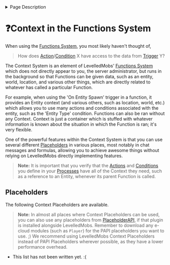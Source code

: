<details>
<summary>Page Description</summary>
This page describes what Context is in LevelledMobs' "Functions System".
</details>

# ❓Context in the Functions System

When using the [Functions System](functions.md), you most likely haven't thought of,

> How does [Action](actions.md)/[Condition](conditions.md) X have access to the data from [Trigger](triggers.md) Y?

The Context System is an element of LevelledMobs' [Functions System](functions.md) which does not directly appear to you, the server administrator, but runs in the background so that Functions can be given data, such as an entity, world, location, and various other things, which are directly related to whatever has called a particular Function.

For example, when using the 'On Entity Spawn' trigger in a function, it provides an Entity context (and various others, such as location, world, etc.) which allows you to use many actions and conditions associated with the entity, such as the 'Entity Type' condition. Functions can also be ran without any Context. Context is just a container which is stuffed with whatever information is known about the situation in which the Function is ran; it's very flexible.

One of the powerful features within the Context System is that you can use several different [Placeholders](#Placeholders) in various places, most notably in chat messages and formulas, allowing you to achieve awesome things without relying on LevelledMobs directly implementing features.

> **Note:** It is important that you verify that the [Actions](actions.md) and [Conditions](conditions.md) you define in your [Processes](functions.md#Processes) have all of the Context they need, such as a reference to an Entity, whenever its parent Function is called.

## Placeholders

The following Context Placeholders are available.

> **Note:** In almost all places where Context Placeholders can be used, you can also use any placeholders from [PlaceholderAPI](https://spigotmc.org/resources/placeholderapi.6245/), if that plugin is installed alongside LevelledMobs.
> Remember to download any e-cloud modules (such as `Player`) for the PAPI placeholders you want to use. ;)
> We recommend using LevelledMobs Context Placeholders instead of PAPI Placeholders wherever possible, as they have a lower performance overhead.

- This list has not been written yet. :(